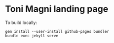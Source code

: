 # Toni Magni landing page

To build locally:

    gem install --user-install github-pages bundler
    bundle exec jekyll serve
